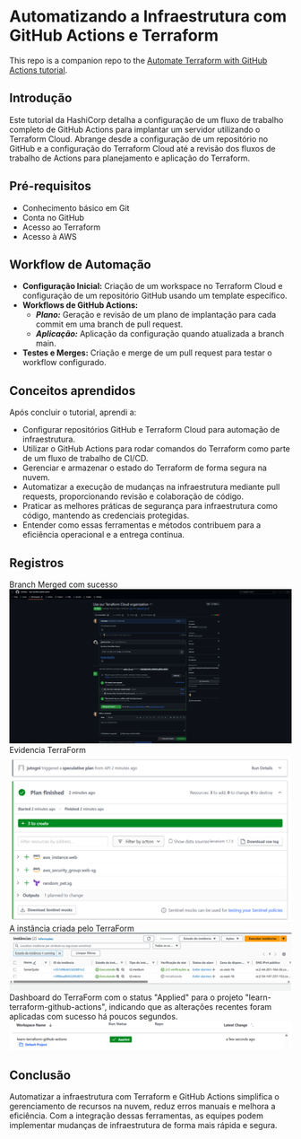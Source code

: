 # Automatizando a Infraestrutura com GitHub Actions e Terraform

This repo is a companion repo to the [Automate Terraform with GitHub Actions tutorial](https://developer.hashicorp.com/terraform/tutorials/automation/github-actions).

## Introdução

Este tutorial da HashiCorp detalha a configuração de um fluxo de trabalho completo de GitHub Actions para implantar um servidor utilizando o Terraform Cloud. Abrange desde a configuração de um repositório no GitHub e a configuração do Terraform Cloud até a revisão dos fluxos de trabalho de Actions para planejamento e aplicação do Terraform. 

## Pré-requisitos

- Conhecimento básico em Git
- Conta no GitHub
- Acesso ao Terraform
- Acesso à AWS

## Workflow de Automação
- **Configuração Inicial:** Criação de um workspace no Terraform Cloud e configuração de um repositório GitHub usando um template específico.
- **Workflows de GitHub Actions:**
    - ***Plano:*** Geração e revisão de um plano de implantação para cada commit em uma branch de pull request.
    - ***Aplicação:*** Aplicação da configuração quando atualizada a branch main.
- **Testes e Merges:** Criação e merge de um pull request para testar o workflow configurado.

## Conceitos aprendidos

Após concluir o tutorial, aprendi a:

- Configurar repositórios GitHub e Terraform Cloud para automação de infraestrutura.
- Utilizar o GitHub Actions para rodar comandos do Terraform como parte de um fluxo de trabalho de CI/CD.
- Gerenciar e armazenar o estado do Terraform de forma segura na nuvem.
- Automatizar a execução de mudanças na infraestrutura mediante pull requests, proporcionando revisão e colaboração de código.
- Praticar as melhores práticas de segurança para infraestrutura como código, mantendo as credenciais protegidas.
- Entender como essas ferramentas e métodos contribuem para a eficiência operacional e a entrega contínua.


## Registros
Branch Merged com sucesso
![Evidencia medição](./assets/Captura%20de%20tela%202024-04-10%20100724.png)
Evidencia TerraForm
![Evidencia medição](./assets/Captura%20de%20tela%202024-04-10%20100843.png)
A instância criada pelo TerraForm
![Evidencia medição](./assets/Captura%20de%20tela%202024-04-10%20101147.png)
Dashboard do TerraForm com o status "Applied" para o projeto "learn-terraform-github-actions", indicando que as alterações recentes foram aplicadas com sucesso há poucos segundos.
![Evidencia medição](./assets/Captura%20de%20tela%202024-04-10%20102448.png)



## Conclusão

Automatizar a infraestrutura com Terraform e GitHub Actions simplifica o gerenciamento de recursos na nuvem, reduz erros manuais e melhora a  eficiência. Com a integração dessas ferramentas, as equipes podem implementar mudanças de infraestrutura de forma mais rápida e segura. 


